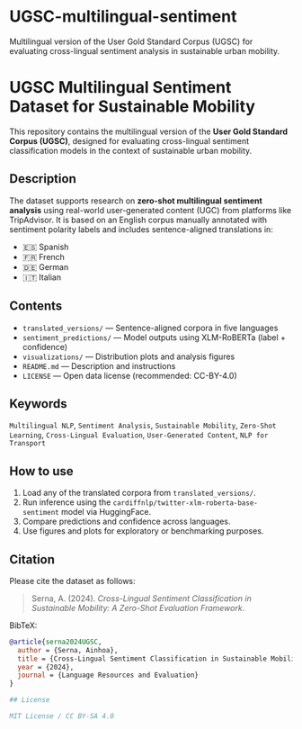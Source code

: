 # UGSC-multilingual-sentiment
Multilingual version of the User Gold Standard Corpus (UGSC) for evaluating cross-lingual sentiment analysis in sustainable urban mobility.
# UGSC Multilingual Sentiment Dataset for Sustainable Mobility

This repository contains the multilingual version of the **User Gold Standard Corpus (UGSC)**, designed for evaluating cross-lingual sentiment classification models in the context of sustainable urban mobility.

## Description

The dataset supports research on **zero-shot multilingual sentiment analysis** using real-world user-generated content (UGC) from platforms like TripAdvisor. It is based on an English corpus manually annotated with sentiment polarity labels and includes sentence-aligned translations in:

- 🇪🇸 Spanish
- 🇫🇷 French
- 🇩🇪 German
- 🇮🇹 Italian

## Contents
- `translated_versions/` — Sentence-aligned corpora in five languages
- `sentiment_predictions/` — Model outputs using XLM-RoBERTa (label + confidence)
- `visualizations/` — Distribution plots and analysis figures
- `README.md` — Description and instructions
- `LICENSE` — Open data license (recommended: CC-BY-4.0)
  
## Keywords

`Multilingual NLP`, `Sentiment Analysis`, `Sustainable Mobility`, `Zero-Shot Learning`, `Cross-Lingual Evaluation`, `User-Generated Content`, `NLP for Transport`

## How to use

1. Load any of the translated corpora from `translated_versions/`.
2. Run inference using the `cardiffnlp/twitter-xlm-roberta-base-sentiment` model via HuggingFace.
3. Compare predictions and confidence across languages.
4. Use figures and plots for exploratory or benchmarking purposes.
   
## Citation

Please cite the dataset as follows:

> Serna, A. (2024). *Cross-Lingual Sentiment Classification in Sustainable Mobility: A Zero-Shot Evaluation Framework*.

BibTeX:
```bibtex
@article{serna2024UGSC,
  author = {Serna, Ainhoa},
  title = {Cross-Lingual Sentiment Classification in Sustainable Mobility: A Zero-Shot Evaluation Framework},
  year = {2024},
  journal = {Language Resources and Evaluation}
}

## License

MIT License / CC BY-SA 4.0

